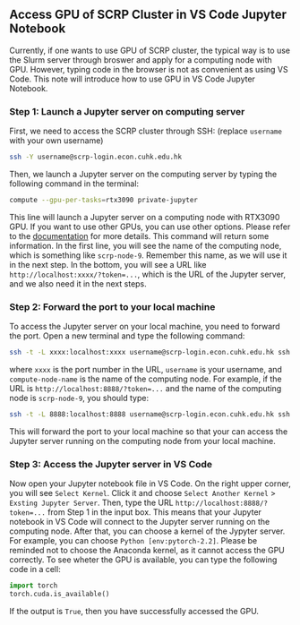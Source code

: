 ## Access GPU of SCRP Cluster in VS Code Jupyter Notebook

Currently, if one wants to use GPU of SCRP cluster, the typical way is to use the Slurm server through broswer and apply for a computing node with GPU. However, typing code in the browser is not as convenient as using VS Code. This note will introduce how to use GPU in VS Code Jupyter Notebook.

### Step 1: Launch a Jupyter server on computing server

First, we need to access the SCRP cluster through SSH: (replace `username` with your own username)

```bash
ssh -Y username@scrp-login.econ.cuhk.edu.hk
```

Then, we launch a Jupyter server on the computing server by typing the following command in the terminal:

```bash
compute --gpu-per-tasks=rtx3090 private-jupyter
```

This line will launch a Jupyter server on a computing node with RTX3090 GPU. If you want to use other GPUs, you can use other options. Please refer to the [documentation](https://scrp.econ.cuhk.edu.hk/guide/slurm#compute) for more details. This command will return some information. In the first line, you will see the name of the computing node, which is something like `scrp-node-9`. Remember this name, as we will use it in the next step. In the bottom, you will see a URL like `http://localhost:xxxx/?token=...`, which is the URL of the Jupyter server, and we also need it in the next steps.

### Step 2: Forward the port to your local machine

To access the Jupyter server on your local machine, you need to forward the port. Open a new terminal and type the following command:

```bash
ssh -t -L xxxx:localhost:xxxx username@scrp-login.econ.cuhk.edu.hk ssh -L xxxx:localhost:xxxx compute-node-name
```

where `xxxx` is the port number in the URL, `username` is your username, and `compute-node-name` is the name of the computing node. For example, if the URL is `http://localhost:8888/?token=...` and the name of the computing node is `scrp-node-9`, you should type:

```bash
ssh -t -L 8888:localhost:8888 username@scrp-login.econ.cuhk.edu.hk ssh -L 8888:localhost:8888 scrp-node-9
```

This will forward the port to your local machine so that your can access the Jupyter server running on the computing node from your local machine.

### Step 3: Access the Jupyter server in VS Code

Now open your Jupyter notebook file in VS Code. On the right upper corner, you will see `Select Kernel`. Click it and choose `Select Another Kernel` > `Exsting Jupyter Server`. Then, type the URL `http://localhost:8888/?token=...` from Step 1 in the input box. This means that your Jupyter notebook in VS Code will connect to the Jupyter server running on the computing node. After that, you can choose a kernel of the Jypyter server. For example, you can choose `Python [env:pytorch-2.2]`. Please be reminded not to choose the Anaconda kernel, as it cannot access the GPU correctly. To see wheter the GPU is available, you can type the following code in a cell:

```python
import torch
torch.cuda.is_available()
```

If the output is `True`, then you have successfully accessed the GPU.
